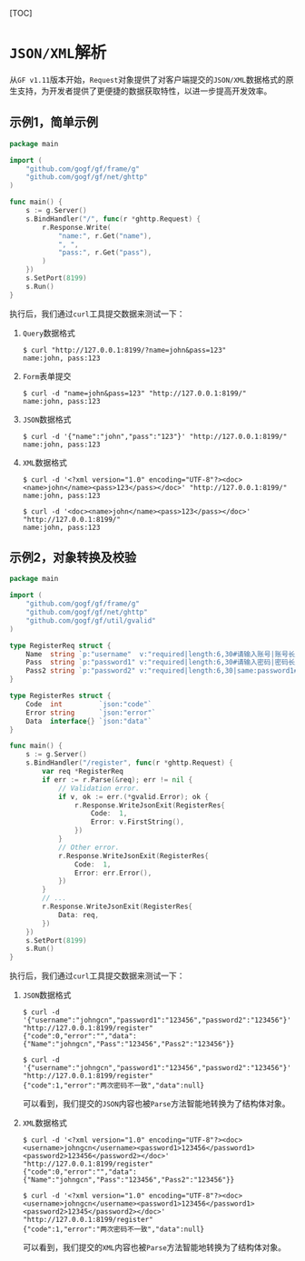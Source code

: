 [TOC]

# `JSON/XML`解析

从`GF v1.11`版本开始，`Request`对象提供了对客户端提交的`JSON/XML`数据格式的原生支持，为开发者提供了更便捷的数据获取特性，以进一步提高开发效率。

## 示例1，简单示例

```go
package main

import (
	"github.com/gogf/gf/frame/g"
	"github.com/gogf/gf/net/ghttp"
)

func main() {
	s := g.Server()
	s.BindHandler("/", func(r *ghttp.Request) {
		r.Response.Write(
			"name:", r.Get("name"),
			", ",
			"pass:", r.Get("pass"),
		)
	})
	s.SetPort(8199)
	s.Run()
}
```
执行后，我们通过`curl`工具提交数据来测试一下：

1. `Query`数据格式
    ```
    $ curl "http://127.0.0.1:8199/?name=john&pass=123"
    name:john, pass:123
    ```

1. `Form`表单提交
    ```
    $ curl -d "name=john&pass=123" "http://127.0.0.1:8199/"
    name:john, pass:123
    ```

1. `JSON`数据格式
    ```
    $ curl -d '{"name":"john","pass":"123"}' "http://127.0.0.1:8199/"
    name:john, pass:123
    ```
1. `XML`数据格式
    ```
    $ curl -d '<?xml version="1.0" encoding="UTF-8"?><doc><name>john</name><pass>123</pass></doc>' "http://127.0.0.1:8199/"
    name:john, pass:123

    $ curl -d '<doc><name>john</name><pass>123</pass></doc>' "http://127.0.0.1:8199/"
    name:john, pass:123
    ```

## 示例2，对象转换及校验
```go
package main

import (
	"github.com/gogf/gf/frame/g"
	"github.com/gogf/gf/net/ghttp"
	"github.com/gogf/gf/util/gvalid"
)

type RegisterReq struct {
	Name  string `p:"username"  v:"required|length:6,30#请输入账号|账号长度为:min到:max位"`
	Pass  string `p:"password1" v:"required|length:6,30#请输入密码|密码长度不够"`
	Pass2 string `p:"password2" v:"required|length:6,30|same:password1#请确认密码|两次密码不一致"`
}

type RegisterRes struct {
	Code  int         `json:"code"`
	Error string      `json:"error"`
	Data  interface{} `json:"data"`
}

func main() {
	s := g.Server()
	s.BindHandler("/register", func(r *ghttp.Request) {
		var req *RegisterReq
		if err := r.Parse(&req); err != nil {
			// Validation error.
			if v, ok := err.(*gvalid.Error); ok {
				r.Response.WriteJsonExit(RegisterRes{
					Code:  1,
					Error: v.FirstString(),
				})
			}
			// Other error.
			r.Response.WriteJsonExit(RegisterRes{
				Code:  1,
				Error: err.Error(),
			})
		}
		// ...
		r.Response.WriteJsonExit(RegisterRes{
			Data: req,
		})
	})
	s.SetPort(8199)
	s.Run()
}
```
执行后，我们通过`curl`工具提交数据来测试一下：

1. `JSON`数据格式
    ```
    $ curl -d '{"username":"johngcn","password1":"123456","password2":"123456"}' "http://127.0.0.1:8199/register"
    {"code":0,"error":"","data":{"Name":"johngcn","Pass":"123456","Pass2":"123456"}}

    $ curl -d '{"username":"johngcn","password1":"123456","password2":"123456"}' "http://127.0.0.1:8199/register"
    {"code":1,"error":"两次密码不一致","data":null}
    ```

    可以看到，我们提交的`JSON`内容也被`Parse`方法智能地转换为了结构体对象。

1. `XML`数据格式
    ```
    $ curl -d '<?xml version="1.0" encoding="UTF-8"?><doc><username>johngcn</username><password1>123456</password1><password2>123456</password2></doc>' "http://127.0.0.1:8199/register"
    {"code":0,"error":"","data":{"Name":"johngcn","Pass":"123456","Pass2":"123456"}}

    $ curl -d '<?xml version="1.0" encoding="UTF-8"?><doc><username>johngcn</username><password1>123456</password1><password2>12345</password2></doc>' "http://127.0.0.1:8199/register"
    {"code":1,"error":"两次密码不一致","data":null}
    ```
    可以看到，我们提交的`XML`内容也被`Parse`方法智能地转换为了结构体对象。

